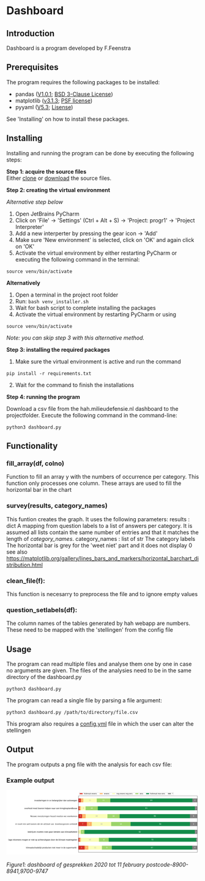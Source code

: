 # Dashboard

## Introduction

Dashboard is a program developed by F.Feenstra

## Prerequisites  

The program requires the following packages to be installed:  

 * pandas ([V1.0.1](https://github.com/pandas-dev/pandas); [BSD 3-Clause License](https://github.com/pandas-dev/pandas/blob/master/LICENSE))  
 * matplotlib ([v3.1.3](https://github.com/matplotlib/matplotlib/releases/tag/v3.1.3); [PSF license](https://matplotlib.org/3.1.1/users/license.html))  
 * pyyaml ([V5.3](https://github.com/yaml/pyyaml); [Lisense](https://github.com/yaml/pyyaml/blob/master/LICENSE))


See 'Installing' on how to install these packages.

## Installing  

Installing and running the program can be done by executing the following steps:

**Step 1: acquire the source files**      
Either [clone](https://github.com/fenna/dashboard_OK.git) or [download](https://github.com/fenna/dashboard_OK) the source files.

**Step 2: creating the virtual environment**

*Alternative step below*     
1) Open JetBrains PyCharm  
2) Click on 'File' -> 'Settings' (Ctrl + Alt + S) -> 'Project: progr1' -> 'Project Interpreter'  
3) Add a new interperter by pressing the gear icon -> 'Add'  
4) Make sure 'New environment' is selected, click on 'OK' and again click on 'OK'  
5) Activate the virtual environment by either restarting PyCharm or executing the following command in the terminal:  
```console
source venv/bin/activate
```  

**Alternatively**

1) Open a terminal in the project root folder
2) Run: ```bash venv_installer.sh```  
3) Wait for bash script to complete installing the packages
4) Activate the virtual environment by restarting PyCharm or using
```console
source venv/bin/activate
```  

*Note: you can skip step 3 with this alternative method.*

**Step 3: installing the required packages**  
  
1) Make sure the virtual environment is active and run the command  
```console  
pip install -r requirements.txt
```  
2) Wait for the command to finish the installations  

**Step 4: running the program**  
  
Download a csv file from the hah.milieudefensie.nl dashboard to the projectfolder. 
Execute the following command in the command-line:  
```console  
python3 dashboard.py
``` 

## Functionality

### fill_array(df, colno)

Function to fill an array y with the numbers of occurrence per category. This function only processes one column. These arrays are used to fill the horizontal bar in the chart

### survey(results, category_names)
This funtion creates the graph. It uses the following parameters:
    results : dict
        A mapping from question labels to a list of answers per category.
        It is assumed all lists contain the same number of entries and that
        it matches the length of *category_names*.
    category_names : list of str
        The category labels
The horizontal bar is grey for the 'weet niet' part and it does not display 0
see also 
https://matplotlib.org/gallery/lines_bars_and_markers/horizontal_barchart_distribution.html


### clean_file(f):
This function is necesarry to preprocess the file and to ignore empty values

### question_setlabels(df):
The column names of the tables generated by hah webapp are numbers. These need to 
be mapped with the 'stellingen' from the config file


## Usage  

The program can read multiple files and analyse them one by one in case no arguments are given. The files of the analysies need to be in the same directory of the dashboard.py
  
```console  
python3 dashboard.py
``` 

The program can read a single file by parsing a file argument:
  
```console  
python3 dashboard.py /path/to/directory/file.csv 
```
  
This program also requires a [config.yml](config.yml) file in which the user can alter the stellingen

## Output  

The program outputs a png file with the analysis for each csv file:  


### Example output

![picture](md_backend-surveys-11022020-11022020-8900-8941,9700-9747.png)  

*Figure1: dashboard of gesprekken 2020 tot 11 february postcode-8900-8941,9700-9747*  






